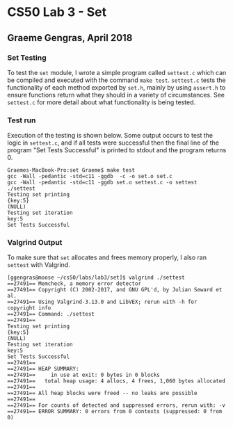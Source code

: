 # CS50 Lab 3 - Set
## Graeme Gengras, April 2018

### Set Testing
To test the `set` module, I wrote a simple program called `settest.c` which can be compiled and executed with the command `make test`. `settest.c` tests the functionality of each method exported by `set.h`, mainly by using `assert.h` to ensure functions return what they should in a variety of circumstances.  See `settest.c` for more detail about what functionality is being tested.

### Test run
Execution of the testing is shown below. Some output occurs to test the logic in `settest.c`, and if all tests were successful then the final line of the program "Set Tests Successful" is printed to stdout and the program returns 0.

```
Graemes-MacBook-Pro:set Graeme$ make test
gcc -Wall -pedantic -std=c11 -ggdb  -c -o set.o set.c
gcc -Wall -pedantic -std=c11 -ggdb set.o settest.c -o settest
./settest
Testing set printing
{key:5}
(NULL)
Testing set iteration
key:5
Set Tests Successful
```

### Valgrind Output
To make sure that `set` allocates and frees memory properly, I also ran `settest` with Valgrind.

```
[ggengras@moose ~/cs50/labs/lab3/set]$ valgrind ./settest
==27491== Memcheck, a memory error detector
==27491== Copyright (C) 2002-2017, and GNU GPL'd, by Julian Seward et al.
==27491== Using Valgrind-3.13.0 and LibVEX; rerun with -h for copyright info
==27491== Command: ./settest
==27491==
Testing set printing
{key:5}
(NULL)
Testing set iteration
key:5
Set Tests Successful
==27491==
==27491== HEAP SUMMARY:
==27491==     in use at exit: 0 bytes in 0 blocks
==27491==   total heap usage: 4 allocs, 4 frees, 1,060 bytes allocated
==27491==
==27491== All heap blocks were freed -- no leaks are possible
==27491==
==27491== For counts of detected and suppressed errors, rerun with: -v
==27491== ERROR SUMMARY: 0 errors from 0 contexts (suppressed: 0 from 0)
```

